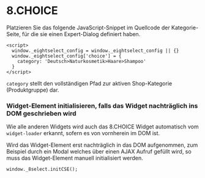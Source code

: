 # 8.CHOICE

Platzieren Sie das folgende JavaScript-Snippet im Quellcode der Kategorie-Seite, für die sie einen Expert-Dialog definiert haben.

```markup
<script>
  window._eightselect_config = window._eightselect_config || {}
  window._eightselect_config['choice'] = {
    category: 'Deutsch>Naturkosmetik>Haare>Shampoo'
  }
</script>
```

`category` stellt den vollständigen Pfad zur aktiven Shop-Kategorie (Produktgruppe) dar. 


### **Widget-Element initialisieren, falls das Widget nachträglich ins DOM geschrieben wird**

Wie alle anderen Widgets wird auch das 8.CHOICE Widget automatisch vom `widget-loader` erkannt, sofern es von vornherein im DOM ist.

Wird das Widget-Element erst nachträglich in das DOM aufgenommen, zum Beispiel durch ein Modal welches über einen AJAX Aufruf gefüllt wird, so muss das Widget-Element manuell initialisiert werden.

```text
window._8select.initCSE();
```

